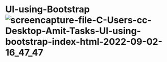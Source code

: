 # UI-using-Bootstrap![screencapture-file-C-Users-cc-Desktop-Amit-Tasks-UI-using-bootstrap-index-html-2022-09-02-16_47_47](https://user-images.githubusercontent.com/110393802/188129112-80b7fb5b-fffd-4549-9330-ab0db8f31b61.png)
